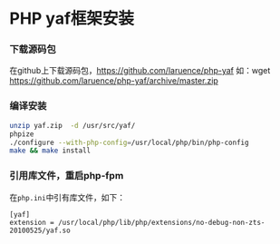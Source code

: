 # PHP yaf框架安装

### 下载源码包
在github上下载源码包，https://github.com/laruence/php-yaf
如：wget https://github.com/laruence/php-yaf/archive/master.zip

### 编译安装
```bash
unzip yaf.zip  -d /usr/src/yaf/
phpize
./configure --with-php-config=/usr/local/php/bin/php-config
make && make install
```

### 引用库文件，重启php-fpm
在`php.ini`中引有库文件，如下：
```config
[yaf]
extension = /usr/local/php/lib/php/extensions/no-debug-non-zts-20100525/yaf.so
```
